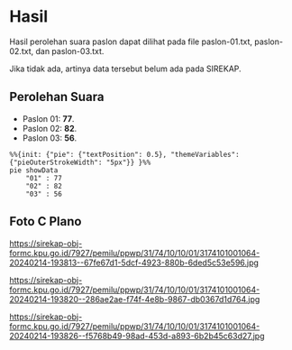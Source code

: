 # Hasil

Hasil perolehan suara paslon dapat dilihat pada file paslon-01.txt, paslon-02.txt, dan paslon-03.txt.

Jika tidak ada, artinya data tersebut belum ada pada SIREKAP.

## Perolehan Suara

 * Paslon 01: **77**.
 * Paslon 02: **82**.
 * Paslon 03: **56**.

```mermaid
%%{init: {"pie": {"textPosition": 0.5}, "themeVariables": {"pieOuterStrokeWidth": "5px"}} }%%
pie showData
    "01" : 77
    "02" : 82
    "03" : 56
```
## Foto C Plano

https://sirekap-obj-formc.kpu.go.id/7927/pemilu/ppwp/31/74/10/10/01/3174101001064-20240214-193813--67fe67d1-5dcf-4923-880b-6ded5c53e596.jpg

https://sirekap-obj-formc.kpu.go.id/7927/pemilu/ppwp/31/74/10/10/01/3174101001064-20240214-193820--286ae2ae-f74f-4e8b-9867-db0367d1d764.jpg

https://sirekap-obj-formc.kpu.go.id/7927/pemilu/ppwp/31/74/10/10/01/3174101001064-20240214-193826--f5768b49-98ad-453d-a893-6b2b45c63d27.jpg
